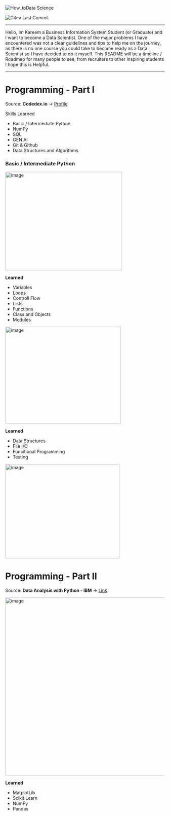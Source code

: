 ![How_toData Science](https://github.com/user-attachments/assets/909f8629-a418-4256-ba15-93a05ffdba86)

![Gitea Last Commit](https://img.shields.io/gitea/last-commit/kareemkotb/How%20to%20Data%20Science)

***
Hello, Im Kareem a Business Information System Student (or Graduate) and I want to become a Data Scientist. One of the major problems I have encountered was not a clear guidelines and tips to help me on the journey, as there is no one course you could take to become ready as a Data Scientist so I have decided to do it myself. This README will be a timeline / Roadmap for many people to see, from recruiters to other inspiring students
I hope this is Helpful.

----------------------------------



# Programming - Part I
Source: **Codedex.io** → [Profile](https://www.codedex.io/@Kreamy)

Skills Learned
  - Basic / Intermediate Python
  - NumPy
  - SQL
  - GEN AI
  - Git & Github
  - Data Structures and Algorithms

### Basic / Intermediate Python

<img width="369" height="311" alt="image" src="https://github.com/user-attachments/assets/cab99b83-8c79-47cd-9a23-818eaad22850" />

**Learned** 
- Variables
- Loops
- Controll Flow
- Lists
- Functions
- Class and Objects
- Modules

<img width="365" height="306" alt="image" src="https://github.com/user-attachments/assets/56080d52-1a23-4e2f-b863-e95fed52e20d" />

**Learned**
- Data Structures
- File I/O
- Funcitional Programming
- Testing

<img width="361" height="298" alt="image" src="https://github.com/user-attachments/assets/c4472b6c-291a-443e-a874-f5ceb9ff13ac" />

# Programming - Part II
Source: **Data Analysis with Python - IBM** → [Link](https://www.coursera.org/learn/data-analysis-with-python)

<img width="1381" height="562" alt="image" src="https://github.com/user-attachments/assets/5144985a-dd1d-4727-b900-ae4d390f71d2" />

**Learned**
- MatplotLib
- Scikit Learn
- NumPy
- Pandas

